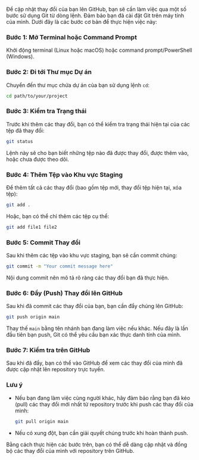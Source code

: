 Để cập nhật thay đổi của bạn lên GitHub, bạn sẽ cần làm việc qua một số bước sử dụng Git từ dòng lệnh. Đảm bảo bạn đã cài đặt Git trên máy tính của mình. Dưới đây là các bước cơ bản để thực hiện việc này:

### Bước 1: Mở Terminal hoặc Command Prompt
Khởi động terminal (Linux hoặc macOS) hoặc command prompt/PowerShell (Windows).

### Bước 2: Đi tới Thư mục Dự án
Chuyển đến thư mục chứa dự án của bạn sử dụng lệnh `cd`:
```bash
cd path/to/your/project
```

### Bước 3: Kiểm tra Trạng thái
Trước khi thêm các thay đổi, bạn có thể kiểm tra trạng thái hiện tại của các tệp đã thay đổi:
```bash
git status
```
Lệnh này sẽ cho bạn biết những tệp nào đã được thay đổi, được thêm vào, hoặc chưa được theo dõi.

### Bước 4: Thêm Tệp vào Khu vực Staging
Để thêm tất cả các thay đổi (bao gồm tệp mới, thay đổi tệp hiện tại, xóa tệp):
```bash
git add .
```
Hoặc, bạn có thể chỉ thêm các tệp cụ thể:
```bash
git add file1 file2
```

### Bước 5: Commit Thay đổi
Sau khi thêm các tệp vào khu vực staging, bạn sẽ cần commit chúng:
```bash
git commit -m "Your commit message here"
```
Nội dung commit nên mô tả rõ ràng các thay đổi bạn đã thực hiện.

### Bước 6: Đẩy (Push) Thay đổi lên GitHub
Sau khi đã commit các thay đổi của bạn, bạn cần đẩy chúng lên GitHub:
```bash
git push origin main
```
Thay thế `main` bằng tên nhánh bạn đang làm việc nếu khác. Nếu đây là lần đầu tiên bạn push, Git có thể yêu cầu bạn xác thực danh tính của mình.

### Bước 7: Kiểm tra trên GitHub
Sau khi đã đẩy, bạn có thể vào GitHub để xem các thay đổi của mình đã được cập nhật lên repository trực tuyến.

### Lưu ý
- Nếu bạn đang làm việc cùng người khác, hãy đảm bảo rằng bạn đã kéo (pull) các thay đổi mới nhất từ repository trước khi push các thay đổi của mình:
  ```bash
  git pull origin main
  ```
- Nếu có xung đột, bạn cần giải quyết chúng trước khi hoàn thành push.

Bằng cách thực hiện các bước trên, bạn có thể dễ dàng cập nhật và đồng bộ các thay đổi của mình với repository trên GitHub.